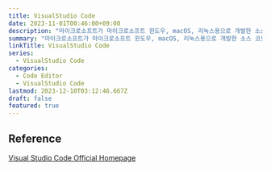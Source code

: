 ```yaml
---
title: VisualStudio Code
date: 2023-11-01T00:46:00+09:00
description: "마이크로소프트가 마이크로소프트 윈도우, macOS, 리눅스용으로 개발한 소스 코드 편집기"
summary: "마이크로소프트가 마이크로소프트 윈도우, macOS, 리눅스용으로 개발한 소스 코드 편집기"
linkTitle: VisualStudio Code
series:
  - VisualStudio Code
categories:
  - Code Editor
  - VisualStudio Code
lastmod: 2023-12-10T03:12:46.667Z
draft: false
featured: true
---
```


## Reference

[Visual Studio Code Official Homepage](https://code.visualstudio.com/)

